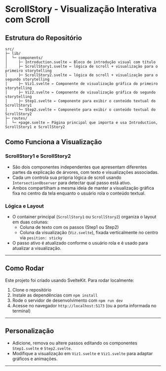 # ScrollStory - Visualização Interativa com Scroll

## Estrutura do Repositório

```{}
src/
├─ lib/
│  └─ components/
│     ├─ Introduction.svelte ← Bloco de introdução visual com título
│     ├─ ScrollStory1.svelte ← lógica de scroll + visualização para o primeiro storytelling
│     ├─ ScrollStory2.svelte ← lógica de scroll + visualização para o segundo storytelling
│     ├─ Viz1.svelte ← Componente de visualização gráfica do primeiro storytelling
│     ├─ Viz2.svelte ← Componente de visualização gráfica do segundo storytelling
│     ├─ Step1.svelte ← Componente para exibir o conteúdo textual do ScrollStory1
│     └─ Step2.svelte ← Componente para exibir o conteúdo textual do ScrollStory2
├─ routes/
│  └─ +page.svelte ← Página principal que importa e usa Introduction, ScrollStory1 e ScrollStory2
```



## Como Funciona a Visualização

### ScrollStory1 e ScrollStory2

- São dois componentes independentes que apresentam diferentes partes da explicação de árvores, com texto e visualizações associadas.
- Cada um controla sua própria lógica de scroll usando `IntersectionObserver` para detectar qual passo está ativo.
- Ambos compartilham a mesma ideia de manter a visualização gráfica fixa no centro da tela enquanto o usuário rola o conteúdo textual.


### Lógica e Layout

- O container principal (`ScrollStory1` ou `ScrollStory2`) organiza o layout em duas colunas:
  - Coluna de texto com os passos (Step1 ou Step2)
  - Coluna da visualização (`Viz.svelte`), fixada verticalmente no centro via `position: sticky`
- O passo ativo é atualizado conforme o usuário rola e é usado para atualizar a visualização.

---

## Como Rodar

Este projeto foi criado usando SvelteKit. Para rodar localmente:

1. Clone o repositório
2. Instale as dependências com `npm install`
3. Rode o servidor de desenvolvimento com `npm run dev`
4. Acesse no navegador `http://localhost:5173` (ou a porta informada no terminal)

---

## Personalização

- Adicione, remova ou altere passos editando os componentes `Step1.svelte` e `Step2.svelte`.
- Modifique a visualização em `Viz1.svelte`  e `Viz1.svelte` para adaptar gráficos e animações.

---

